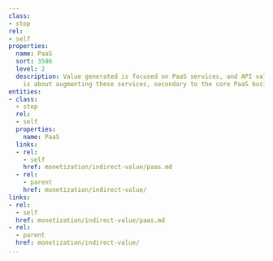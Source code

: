 ```yaml
---
class:
- stop
rel:
- self
properties:
  name: PaaS
  sort: 3586
  level: 2
  description: Value generated is focused on PaaS services, and API value generation
    is about augmenting these services, secondary to the core PaaS business model.
entities:
- class:
  - stop
  rel:
  - self
  properties:
    name: PaaS
  links:
  - rel:
    - self
    href: monetization/indirect-value/paas.md
  - rel:
    - parent
    href: monetization/indirect-value/
links:
- rel:
  - self
  href: monetization/indirect-value/paas.md
- rel:
  - parent
  href: monetization/indirect-value/
...
```

